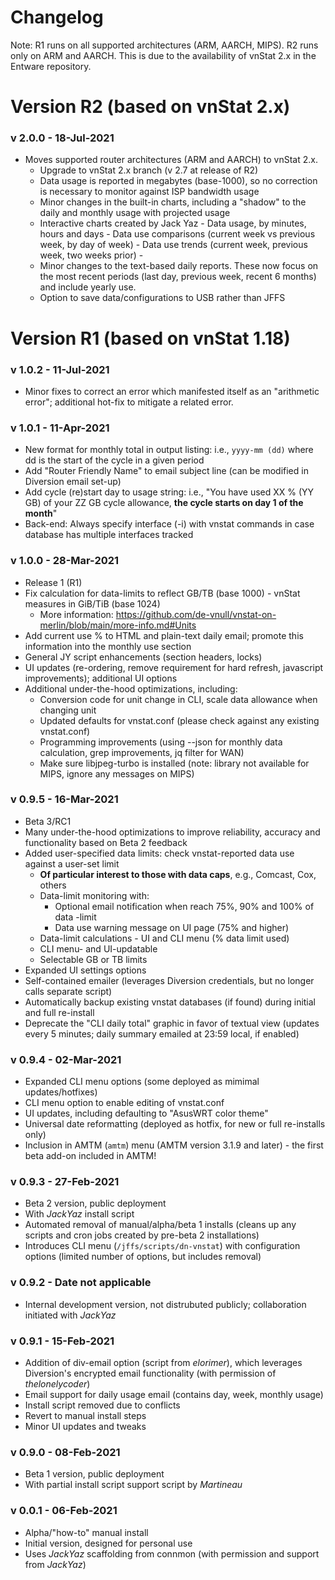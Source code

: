 # Changelog #

Note: R1 runs on all supported architectures (ARM, AARCH, MIPS). R2 runs only on ARM and AARCH. This is due to the availability of vnStat 2.x in the Entware repository.

# Version R2 (based on vnStat 2.x) #

### v 2.0.0 - 18-Jul-2021 ###

* Moves supported router architectures (ARM and AARCH) to vnStat 2.x.
  - Upgrade to vnStat 2.x branch (v 2.7 at release of R2)
  - Data usage is reported in megabytes (base-1000), so no correction is necessary to monitor against ISP bandwidth usage
  - Minor changes in the built-in charts, including a "shadow" to the daily and monthly usage with projected usage
  - Interactive charts created by Jack Yaz
        - Data usage, by minutes, hours and days
        - Data use comparisons (current week vs previous week, by day of week)
        - Data use trends (current week, previous week, two weeks prior) -
  - Minor changes to the text-based daily reports. These now focus on the most recent periods (last day, previous week, recent 6 months) and include yearly use.
  - Option to save data/configurations to USB rather than JFFS
        
# Version R1 (based on vnStat 1.18) #

### v 1.0.2 - 11-Jul-2021 ###
* Minor fixes to correct an error which manifested itself as an "arithmetic error"; additional hot-fix to mitigate a related error.

### v 1.0.1 - 11-Apr-2021 ###
* New format for monthly total in output listing: i.e., `yyyy-mm (dd)` where dd is the start of the cycle in a given period
* Add "Router Friendly Name" to email subject line (can be modified in Diversion email set-up)
* Add cycle (re)start day to usage string: i.e., "You have used XX % (YY GB) of your ZZ GB cycle allowance, __the cycle starts on day 1 of the month__"
* Back-end: Always specify interface (-i) with vnstat commands in case database has multiple interfaces tracked

### v 1.0.0 - 28-Mar-2021 ###
* Release 1 (R1)
* Fix calculation for data-limits to reflect GB/TB (base 1000) - vnStat measures in GiB/TiB (base 1024)
  - More information: https://github.com/de-vnull/vnstat-on-merlin/blob/main/more-info.md#Units
* Add current use % to HTML and plain-text daily email; promote this information into the monthly use section
* General JY script enhancements (section headers, locks)
* UI updates (re-ordering, remove requirement for hard refresh, javascript improvements); additional UI options
* Additional under-the-hood optimizations, including:
  - Conversion code for unit change in CLI, scale data allowance when changing unit
  - Updated defaults for vnstat.conf (please check against any existing vnstat.conf)
  - Programming improvements (using --json for monthly data calculation, grep improvements, jq filter for WAN)
  - Make sure libjpeg-turbo is installed (note: library not available for MIPS, ignore any messages on MIPS)

### v 0.9.5 - 16-Mar-2021 ###
* Beta 3/RC1
* Many under-the-hood optimizations to improve reliability, accuracy and functionality based on Beta 2 feedback
* Added user-specified data limits: check vnstat-reported data use against a user-set limit
  - __Of particular interest to those with data caps__, e.g., Comcast, Cox, others
  - Data-limit monitoring with:
    - Optional email notification when reach 75%, 90% and 100% of data -limit
    - Data use warning message on UI page (75% and higher)
  - Data-limit calculations - UI and CLI menu (% data limit used)
  - CLI menu- and UI-updatable
  - Selectable GB or TB limits
* Expanded UI settings options
* Self-contained emailer (leverages Diversion credentials, but no longer calls separate script)
* Automatically backup existing vnstat databases (if found) during initial and full re-install
* Deprecate the "CLI daily total" graphic in favor of textual view (updates every 5 minutes; daily summary emailed at 23:59 local, if enabled)

### v 0.9.4 - 02-Mar-2021 ###
* Expanded CLI menu options (some deployed as mimimal updates/hotfixes)
* CLI menu option to enable editing of vnstat.conf
* UI updates, including defaulting to "AsusWRT color theme"
* Universal date reformatting (deployed as hotfix, for new or full re-installs only)
* Inclusion in AMTM (`amtm`) menu (AMTM version 3.1.9 and later) - the first beta add-on included in AMTM!

### v 0.9.3 - 27-Feb-2021 ###
* Beta 2 version, public deployment
* With _JackYaz_ install script
* Automated removal of manual/alpha/beta 1 installs (cleans up any scripts and cron jobs created by pre-beta 2 installations)
* Introduces CLI menu (`/jffs/scripts/dn-vnstat`) with configuration options (limited number of options, but includes removal)

### v 0.9.2 - Date not applicable ###
* Internal development version, not distrubuted publicly; collaboration initiated with _JackYaz_

### v 0.9.1 - 15-Feb-2021 ###
* Addition of div-email option (script from _elorimer_), which leverages Diversion's encrypted email functionality (with permission of _thelonelycoder_)
* Email support for daily usage email (contains day, week, monthly usage)
* Install script removed due to conflicts
* Revert to manual install steps
* Minor UI updates and tweaks

### v 0.9.0 - 08-Feb-2021 ###
* Beta 1 version, public deployment
* With partial install script support script by _Martineau_

### v 0.0.1 - 06-Feb-2021 ###
* Alpha/"how-to" manual install
* Initial version, designed for personal use
* Uses _JackYaz_ scaffolding from connmon (with permission and support from _JackYaz_)
